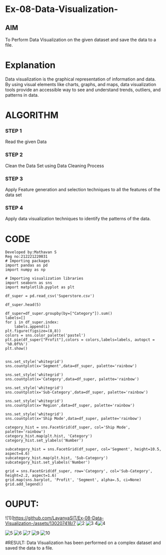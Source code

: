# Ex-08-Data-Visualization-

## AIM
To Perform Data Visualization on the given dataset and save the data to a file. 

# Explanation
Data visualization is the graphical representation of information and data. By using visual elements like charts, graphs, and maps, data visualization tools provide an accessible way to see and understand trends, outliers, and patterns in data.

# ALGORITHM
### STEP 1
Read the given Data
### STEP 2
Clean the Data Set using Data Cleaning Process
### STEP 3
Apply Feature generation and selection techniques to all the features of the data set
### STEP 4
Apply data visualization techniques to identify the patterns of the data.


# CODE
```
Developed by:Mathavan S
Reg no:212221220031
# Importing packages
import pandas as pd
import numpy as np

# Importing visualization libraries
import seaborn as sns
import matplotlib.pyplot as plt

df_super = pd.read_csv('Superstore.csv')

df_super.head(5)

df_super=df_super.groupby(by=["Category"]).sum()
labels=[]
for i in df_super.index:
    labels.append(i)  
plt.figure(figsize=(8,8))
colors = sns.color_palette('pastel')
plt.pie(df_super["Profit"],colors = colors,labels=labels, autopct = '%0.0f%%')
plt.show()


sns.set_style('whitegrid')
sns.countplot(x='Segment',data=df_super, palette='rainbow')

sns.set_style('whitegrid')
sns.countplot(x='Category',data=df_super, palette='rainbow')

sns.set_style('whitegrid')
sns.countplot(x='Sub-Category',data=df_super, palette='rainbow')

sns.set_style('whitegrid')
sns.countplot(x='Region',data=df_super, palette='rainbow')

sns.set_style('whitegrid')
sns.countplot(x='Ship Mode',data=df_super, palette='rainbow')

category_hist = sns.FacetGrid(df_super, col='Ship Mode', palette='rainbow')
category_hist.map(plt.hist, 'Category')
category_hist.set_ylabels('Number')

subcategory_hist = sns.FacetGrid(df_super, col='Segment', height=10.5, aspect=4.6)
subcategory_hist.map(plt.hist, 'Sub-Category')
subcategory_hist.set_ylabels('Number')

grid = sns.FacetGrid(df_super, row='Category', col='Sub-Category', height=2.2, aspect=1.6)
grid.map(sns.barplot, 'Profit', 'Segment', alpha=.5, ci=None)
grid.add_legend()
```

# OUPUT:

![1](https://github.com/LavanyaSIT/Ex-08-Data-Visualization-/assets/130207418/7
![2](https://github.com/LavanyaSIT/Ex-08-Data-Visualization-/assets/130207418/730506a4-7572-4dc9-9693-f00a08c44384)
![3](https://github.com/LavanyaSIT/Ex-08-Data-Visualization-/assets/130207418/de36f8ac-1d87-45ac-9399-d9a7b9b8297e)
4![4](https://github.com/LavanyaSIT/Ex-08-Data-Visualization-/assets/130207418/3aae8c62-e488-4fee-8a73-164d414b95e6)

![5](https://github.com/LavanyaSIT/Ex-08-Data-Visualization-/assets/130207418/db7816b1-b264-4a9d-bbb2-45844f71cd9a)
![6](https://github.com/LavanyaSIT/Ex-08-Data-Visualization-/assets/130207418/64511339-0310-4c78-8d34-8efa908e81cd)
![7](https://github.com/LavanyaSIT/Ex-08-Data-Visualization-/assets/130207418/b82be996-ab21-46d1-b473-ceed5f38e721)
![9](https://github.com/LavanyaSIT/Ex-08-Data-Visualization-/assets/130207418/3ced38e6-9229-4ba6-b83a-8e95bf1035bf)
![10](https://github.com/LavanyaSIT/Ex-08-Data-Visualization-/assets/130207418/42c4fe85-a368-4ff0-8fcf-d995446d9592)

#RESULT:
Data Visualization has been performed on a complex dataset and saved the data to a file.
